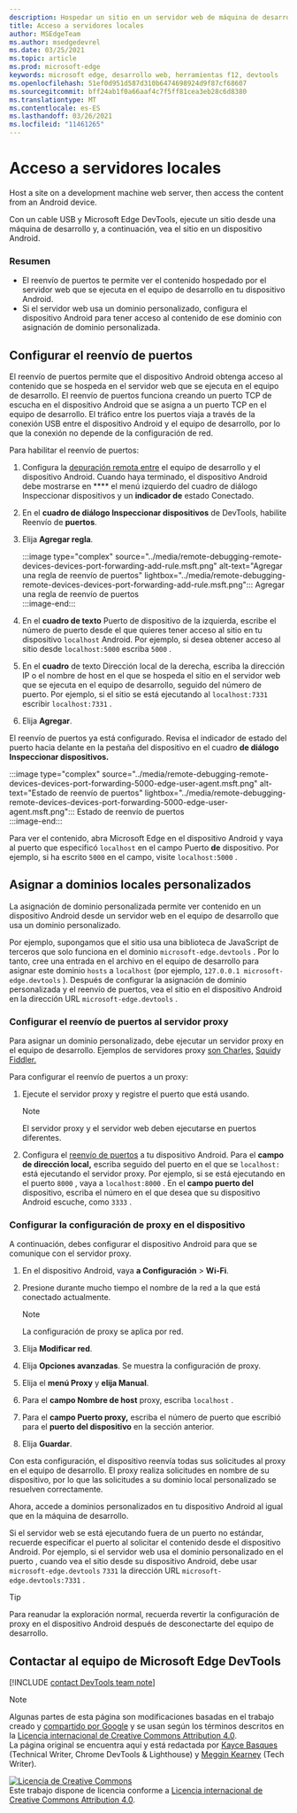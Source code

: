 ```yaml
---
description: Hospedar un sitio en un servidor web de máquina de desarrollo y, a continuación, acceder al contenido desde un dispositivo Android.
title: Acceso a servidores locales
author: MSEdgeTeam
ms.author: msedgedevrel
ms.date: 03/25/2021
ms.topic: article
ms.prod: microsoft-edge
keywords: microsoft edge, desarrollo web, herramientas f12, devtools
ms.openlocfilehash: 51ef0d951d587d310b6474698924d9f87cf68607
ms.sourcegitcommit: bff24ab1f0a66aaf4c7f5ff81cea3eb28c6d8380
ms.translationtype: MT
ms.contentlocale: es-ES
ms.lasthandoff: 03/26/2021
ms.locfileid: "11461265"
---
```

<!-- Copyright Kayce Basques 

   Licensed under the Apache License, Version 2.0 (the "License");
   you may not use this file except in compliance with the License.
   You may obtain a copy of the License at

       https://www.apache.org/licenses/LICENSE-2.0

   Unless required by applicable law or agreed to in writing, software
   distributed under the License is distributed on an "AS IS" BASIS,
   WITHOUT WARRANTIES OR CONDITIONS OF ANY KIND, either express or implied.
   See the License for the specific language governing permissions and
   limitations under the License.  -->  
# <a name="access-local-servers"></a>Acceso a servidores locales  

Host a site on a development machine web server, then access the content from an Android device.  

Con un cable USB y Microsoft Edge DevTools, ejecute un sitio desde una máquina de desarrollo y, a continuación, vea el sitio en un dispositivo Android.  

### <a name="summary"></a>Resumen  

*   El reenvío de puertos te permite ver el contenido hospedado por el servidor web que se ejecuta en el equipo de desarrollo en tu dispositivo Android.  
*   Si el servidor web usa un dominio personalizado, configura el dispositivo Android para tener acceso al contenido de ese dominio con asignación de dominio personalizada.  

## <a name="set-up-port-forwarding"></a>Configurar el reenvío de puertos  

El reenvío de puertos permite que el dispositivo Android obtenga acceso al contenido que se hospeda en el servidor web que se ejecuta en el equipo de desarrollo.  El reenvío de puertos funciona creando un puerto TCP de escucha en el dispositivo Android que se asigna a un puerto TCP en el equipo de desarrollo.  El tráfico entre los puertos viaja a través de la conexión USB entre el dispositivo Android y el equipo de desarrollo, por lo que la conexión no depende de la configuración de red.  

Para habilitar el reenvío de puertos:  

1.  Configura la [depuración remota entre][RemoteDebuggingGettingStarted] el equipo de desarrollo y el dispositivo Android.  Cuando haya terminado, el dispositivo Android debe mostrarse en **** el menú izquierdo del cuadro de diálogo Inspeccionar dispositivos y un **indicador de** estado Conectado.  
1.  En el **cuadro de diálogo Inspeccionar dispositivos** de DevTools, habilite Reenvío de **puertos**.  
1.  Elija **Agregar regla**.  
    
    :::image type="complex" source="../media/remote-debugging-remote-devices-devices-port-forwarding-add-rule.msft.png" alt-text="Agregar una regla de reenvío de puertos" lightbox="../media/remote-debugging-remote-devices-devices-port-forwarding-add-rule.msft.png":::
       Agregar una regla de reenvío de puertos  
    :::image-end:::  
    
1.  En el **cuadro de texto** Puerto de dispositivo de la izquierda, escribe el número de puerto desde el que quieres tener acceso al sitio en tu dispositivo `localhost` Android.  Por ejemplo, si desea obtener acceso al sitio desde `localhost:5000` escriba `5000` .  
1.  En el **cuadro** de texto Dirección local de la derecha, escriba la dirección IP o el nombre de host en el que se hospeda el sitio en el servidor web que se ejecuta en el equipo de desarrollo, seguido del número de puerto.  Por ejemplo, si el sitio se está ejecutando al `localhost:7331` escribir `localhost:7331` .  
1.  Elija **Agregar**.  
    
El reenvío de puertos ya está configurado.  Revisa el indicador de estado del puerto hacia delante en la pestaña del dispositivo en el cuadro **de diálogo Inspeccionar dispositivos.**  

:::image type="complex" source="../media/remote-debugging-remote-devices-devices-port-forwarding-5000-edge-user-agent.msft.png" alt-text="Estado de reenvío de puertos" lightbox="../media/remote-debugging-remote-devices-devices-port-forwarding-5000-edge-user-agent.msft.png":::
   Estado de reenvío de puertos  
:::image-end:::  

Para ver el contenido, abra Microsoft Edge en el dispositivo Android y vaya al puerto que especificó `localhost` en el campo Puerto **de** dispositivo.  Por ejemplo, si ha escrito `5000` en el campo, visite `localhost:5000` .  

## <a name="map-to-custom-local-domains"></a>Asignar a dominios locales personalizados  

La asignación de dominio personalizada permite ver contenido en un dispositivo Android desde un servidor web en el equipo de desarrollo que usa un dominio personalizado.  

Por ejemplo, supongamos que el sitio usa una biblioteca de JavaScript de terceros que solo funciona en el dominio `microsoft-edge.devtools` .  Por lo tanto, cree una entrada en el archivo en el equipo de desarrollo para asignar este dominio `hosts` a `localhost` \(por ejemplo, `127.0.0.1 microsoft-edge.devtools` \).  Después de configurar la asignación de dominio personalizada y el reenvío de puertos, vea el sitio en el dispositivo Android en la dirección URL `microsoft-edge.devtools` .  

### <a name="set-up-port-forwarding-to-proxy-server"></a>Configurar el reenvío de puertos al servidor proxy  

Para asignar un dominio personalizado, debe ejecutar un servidor proxy en el equipo de desarrollo.  Ejemplos de servidores proxy [son Charles,][CharlesWebDebuggingProxy] [Squid][SquidOptimisingWebDelivery]y [Fiddler.][FiddlerWebDebuggingProxy]  

Para configurar el reenvío de puertos a un proxy:  

1.  Ejecute el servidor proxy y registre el puerto que está usando.  
    
    > [!NOTE]
    > El servidor proxy y el servidor web deben ejecutarse en puertos diferentes.  
    
1.  Configura el [reenvío de puertos](#set-up-port-forwarding) a tu dispositivo Android.  Para el **campo de dirección local,** escriba seguido del puerto en el que se `localhost:` está ejecutando el servidor proxy.  Por ejemplo, si se está ejecutando en el puerto `8000` , vaya a `localhost:8000` .  En el **campo puerto del** dispositivo, escriba el número en el que desea que su dispositivo Android escuche, como `3333` .  
    
### <a name="configure-proxy-settings-on-your-device"></a>Configurar la configuración de proxy en el dispositivo  

A continuación, debes configurar el dispositivo Android para que se comunique con el servidor proxy.  

1.  En el dispositivo Android, vaya **a Configuración**  >  **Wi-Fi**.  
1.  Presione durante mucho tiempo el nombre de la red a la que está conectado actualmente.  
    
    > [!NOTE]
    > La configuración de proxy se aplica por red.  
    
1.  Elija **Modificar red**.  
1.  Elija **Opciones avanzadas**.  Se muestra la configuración de proxy.  
1.  Elija el **menú Proxy** y **elija Manual**.  
1.  Para el **campo Nombre de host** proxy, escriba `localhost` .  
1.  Para el **campo Puerto proxy,** escriba el número de puerto que escribió para el **puerto del dispositivo** en la sección anterior.  
1.  Elija **Guardar**.  
    
Con esta configuración, el dispositivo reenvía todas sus solicitudes al proxy en el equipo de desarrollo.  El proxy realiza solicitudes en nombre de su dispositivo, por lo que las solicitudes a su dominio local personalizado se resuelven correctamente.  

Ahora, accede a dominios personalizados en tu dispositivo Android al igual que en la máquina de desarrollo.  

Si el servidor web se está ejecutando fuera de un puerto no estándar, recuerde especificar el puerto al solicitar el contenido desde el dispositivo Android.  Por ejemplo, si el servidor web usa el dominio personalizado en el puerto , cuando vea el sitio desde su dispositivo Android, debe usar `microsoft-edge.devtools` `7331` la dirección URL `microsoft-edge.devtools:7331` .  

> [!TIP]
> Para reanudar la exploración normal, recuerda revertir la configuración de proxy en el dispositivo Android después de desconectarte del equipo de desarrollo.  

## <a name="getting-in-touch-with-the-microsoft-edge-devtools-team"></a>Contactar al equipo de Microsoft Edge DevTools  

[!INCLUDE [contact DevTools team note](../includes/contact-devtools-team-note.md)]  

<!-- links -->  

[RemoteDebuggingGettingStarted]: ./index.md "Introducción a la depuración remota de dispositivos Android | Microsoft Docs"  

[CharlesWebDebuggingProxy]: https://www.charlesproxy.com "Proxy de depuración web de Carlos"  

[SquidOptimisingWebDelivery]: https://www.squid-cache.org "squid : Optimización de la entrega web"  

[FiddlerWebDebuggingProxy]: https://www.telerik.com/fiddler "Fiddler: proxy de depuración web gratuito"  

> [!NOTE]
> Algunas partes de esta página son modificaciones basadas en el trabajo creado y [compartido por Google][GoogleSitePolicies] y se usan según los términos descritos en la [Licencia internacional de Creative Commons Attribution 4.0][CCA4IL].  
> La página original [](https://developers.google.com/web/tools/chrome-devtools/remote-debugging/local-server) se encuentra aquí y está redactada por [Kayce Basques][KayceBasques] \(Technical Writer, Chrome DevTools \& Lighthouse\) y [Meggin Kearney][MegginKearney] \(Tech Writer\).  

[![Licencia de Creative Commons][CCby4Image]][CCA4IL]  
Este trabajo dispone de licencia conforme a [Licencia internacional de Creative Commons Attribution 4.0][CCA4IL].  

[CCA4IL]: https://creativecommons.org/licenses/by/4.0  
[CCby4Image]: https://i.creativecommons.org/l/by/4.0/88x31.png  
[GoogleSitePolicies]: https://developers.google.com/terms/site-policies  
[KayceBasques]: https://developers.google.com/web/resources/contributors/kaycebasques  
[MegginKearney]: https://developers.google.com/web/resources/contributors/megginkearney  
